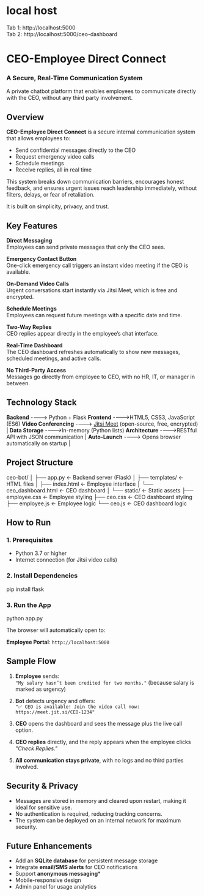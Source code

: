  # local host

 Tab 1: http://localhost:5000  
Tab 2: http://localhost:5000/ceo-dashboard 


# CEO-Employee Direct Connect  
### A Secure, Real-Time Communication System

A private chatbot platform that enables employees to communicate directly with the CEO, without any third party involvement.

## Overview

**CEO-Employee Direct Connect** is a secure internal communication system that allows employees to:
- Send confidential messages directly to the CEO
- Request emergency video calls
- Schedule meetings
- Receive replies, all in real time

This system breaks down communication barriers, encourages honest feedback, and ensures urgent issues reach leadership immediately, without filters, delays, or fear of retaliation.

It is built on simplicity, privacy, and trust. 

## Key Features

**Direct Messaging**  
Employees can send private messages that only the CEO sees. 

**Emergency Contact Button**  
One-click emergency call triggers an instant video meeting if the CEO is available.

**On-Demand Video Calls**  
Urgent conversations start instantly via Jitsi Meet, which is free and encrypted.

**Schedule Meetings**  
Employees can request future meetings with a specific date and time. 

**Two-Way Replies**  
CEO replies appear directly in the employee’s chat interface.

**Real-Time Dashboard**  
The CEO dashboard refreshes automatically to show new messages, scheduled meetings, and active calls.

**No Third-Party Access**  
Messages go directly from employee to CEO, with no HR, IT, or manager in between.

## Technology Stack

**Backend** ----> Python + Flask 
**Frontend** ---->HTML5, CSS3, JavaScript (ES6)
**Video Conferencing** ----> [Jitsi Meet](https://meet.jit.si) (open-source, free, encrypted) |
**Data Storage** ---->In-memory (Python lists)
**Architecture**  ---->RESTful API with JSON communication |
**Auto-Launch**  ----> Opens browser automatically on startup |

## Project Structure

ceo-bot/
│
├── app.py                    ← Backend server (Flask)
│
├── templates/                ← HTML files
│   ├── index.html            ← Employee interface
│   └── ceo_dashboard.html    ← CEO dashboard
│
└── static/                   ← Static assets
    ├── employee.css          ← Employee styling
    ├── ceo.css               ← CEO dashboard styling
    ├── employee.js           ← Employee logic
    └── ceo.js                ← CEO dashboard logic

## How to Run

### 1. Prerequisites
- Python 3.7 or higher
- Internet connection (for Jitsi video calls)

### 2. Install Dependencies
pip install flask


### 3. Run the App
python app.py


The browser will automatically open to:

**Employee Portal**: `http://localhost:5000`

## Sample Flow

1. **Employee** sends:  
   `"My salary hasn’t been credited for two months."` (because salary is marked as urgency)

2. **Bot** detects urgency and offers:  
   `"✅ CEO is available! Join the video call now: https://meet.jit.si/CEO-1234"`

3. **CEO** opens the dashboard and sees the message plus the live call option.

4. **CEO replies** directly, and the reply appears when the employee clicks *"Check Replies."*

5. **All communication stays private**, with no logs and no third parties involved.

## Security & Privacy

- Messages are stored in memory and cleared upon restart, making it ideal for sensitive use.
- No authentication is required, reducing tracking concerns.
- The system can be deployed on an internal network for maximum security.


## Future Enhancements

- Add an **SQLite database** for persistent message storage
- Integrate **email/SMS alerts** for CEO notifications
- Support **anonymous messaging***
- Mobile-responsive design
- Admin panel for usage analytics

